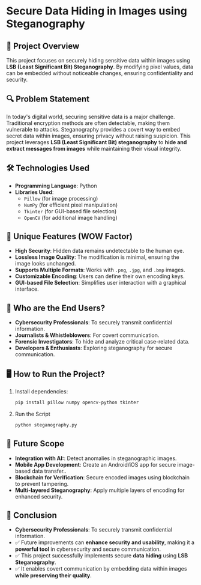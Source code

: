 # Secure Data Hiding in Images using Steganography

## 📖 Project Overview
This project focuses on securely hiding sensitive data within images using **LSB (Least Significant Bit) Steganography**. By modifying pixel values, data can be embedded without noticeable changes, ensuring confidentiality and security. 

## 🔍 Problem Statement
In today's digital world, securing sensitive data is a major challenge. Traditional encryption methods are often detectable, making them vulnerable to attacks. Steganography provides a covert way to embed secret data within images, ensuring privacy without raising suspicion. This project leverages **LSB (Least Significant Bit) steganography** to **hide and extract messages from images** while maintaining their visual integrity.

## 🛠️ Technologies Used
- **Programming Language**: Python  
- **Libraries Used**:
  - `Pillow` (for image processing)
  - `NumPy` (for efficient pixel manipulation)
  - `Tkinter` (for GUI-based file selection)
  - `OpenCV` (for additional image handling)

## 🌟 Unique Features (WOW Factor)
- **High Security**: Hidden data remains undetectable to the human eye.
- **Lossless Image Quality**: The modification is minimal, ensuring the image looks unchanged.
- **Supports Multiple Formats**: Works with `.png`, `.jpg`, and `.bmp` images.
- **Customizable Encoding**: Users can define their own encoding keys.
- **GUI-based File Selection**: Simplifies user interaction with a graphical interface.

## 👤 Who are the End Users?
- **Cybersecurity Professionals**: To securely transmit confidential information.
- **Journalists & Whistleblowers**: For covert communication.
- **Forensic Investigators**: To hide and analyze critical case-related data.
- **Developers & Enthusiasts**: Exploring steganography for secure communication.

## 🖥️ How to Run the Project?
1. Install dependencies:
   ```sh
   pip install pillow numpy opencv-python tkinter
2. Run the Script
   ```sh
   python steganography.py
## 🔮 Future Scope
- **Integration with AI:**: Detect anomalies in steganographic images.
- **Mobile App Development**: Create an Android/iOS app for secure image-based data transfer..
- **Blockchain for Verification**: Secure encoded images using blockchain to prevent tampering.
- **Multi-layered Steganography**: Apply multiple layers of encoding for enhanced security.

## 🎯 Conclusion
- **Cybersecurity Professionals**: To securely transmit confidential information.
- ✅ Future improvements can **enhance security and usability**, making it a **powerful tool** in cybersecurity and secure communication.
- ✅ This project successfully implements secure **data hiding** using **LSB Steganography**.
- ✅ It enables covert communication by embedding data within images **while preserving their quality**.
